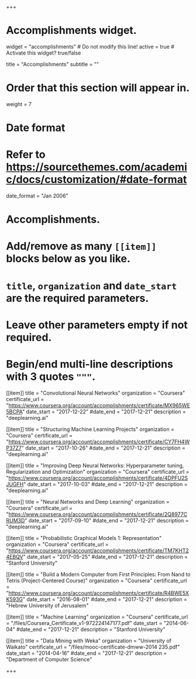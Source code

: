 +++
# Accomplishments widget.
widget = "accomplishments"  # Do not modify this line!
active = true  # Activate this widget? true/false

title = "Accomplish&shy;ments"
subtitle = ""

# Order that this section will appear in.
weight = 7

# Date format
#   Refer to https://sourcethemes.com/academic/docs/customization/#date-format
date_format = "Jan 2006"

# Accomplishments.
#   Add/remove as many `[[item]]` blocks below as you like.
#   `title`, `organization` and `date_start` are the required parameters.
#   Leave other parameters empty if not required.
#   Begin/end multi-line descriptions with 3 quotes `"""`.

[[item]]
  title = "Convolutional Neural Networks"
  organization = "Coursera"
  certificate_url = "https://www.coursera.org/account/accomplishments/certificate/MX965WE5BCPA"
  date_start = "2017-12-22"
  #date_end = "2017-12-21"
  description = "deeplearning.ai"

[[item]]
  title = "Structuring Machine Learning Projects"
  organization = "Coursera"
  certificate_url = "https://www.coursera.org/account/accomplishments/certificate/CY7FH4WP37Z7"
  date_start = "2017-10-26"
  #date_end = "2017-12-21"
  description = "deeplearning.ai"

[[item]]
  title = "Improving Deep Neural Networks: Hyperparameter tuning, Regularization and Optimization"
  organization = "Coursera"
  certificate_url = "https://www.coursera.org/account/accomplishments/certificate/4DPFU2SJUGFH"
  date_start = "2017-10-03"
  #date_end = "2017-12-21"
  description = "deeplearning.ai"

[[item]]
  title = "Neural Networks and Deep Learning"
  organization = "Coursera"
  certificate_url = "https://www.coursera.org/account/accomplishments/certificate/2Q8977CRUM3D"
  date_start = "2017-09-10"
  #date_end = "2017-12-21"
  description = "deeplearning.ai"

[[item]]
  title = "Probabilistic Graphical Models 1: Representation"
  organization = "Coursera"
  certificate_url = "https://www.coursera.org/account/accomplishments/certificate/TM7KHT24EBQV"
  date_start = "2017-05-25"
  #date_end = "2017-12-21"
  description = "Stanford University"

[[item]]
  title = "Build a Modern Computer from First Principles: From Nand to Tetris (Project-Centered Course)"
  organization = "Coursera"
  certificate_url = "https://www.coursera.org/account/accomplishments/certificate/R4BWE5XK593G"
  date_start = "2016-08-01"
  #date_end = "2017-12-21"
  description = "Hebrew University of Jerusalem"

[[item]]
  title = "Machine Learning"
  organization = "Coursera"
  certificate_url = "/files/Coursera_Certificate_v1-972224147177.pdf"
  date_start = "2014-06-04"
  #date_end = "2017-12-21"
  description = "Stanford University"

[[item]]
  title = "Data Mining with Weka"
  organization = "University of Waikato"
  certificate_url = "/files/mooc-certificate-dmww-2014 235.pdf"
  date_start = "2014-04-16"
  #date_end = "2017-12-21"
  description = "Department of Computer Science"

+++
